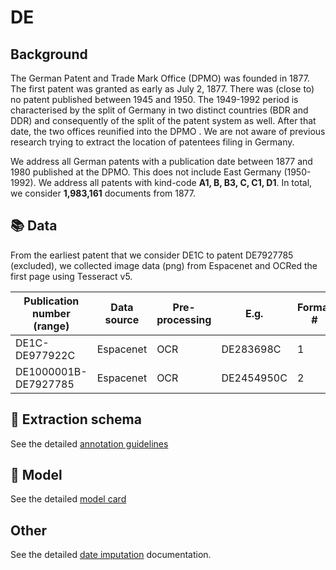 # DE

## Background

The German Patent and Trade Mark Office (DPMO) was founded in 1877. The first patent was granted as early as July 2, 1877. There was (close to) no patent published between 1945 and 1950. The 1949-1992 period is characterised by the split of Germany in two distinct countries (BDR and DDR) and consequently of the split of the patent system as well. After that date, the two offices reunified into the DPMO . We are not aware of previous research trying to extract the location of patentees filing in Germany.

We address all German patents with a publication date between 1877 and 1980 published at the DPMO. This does not include East Germany (1950-1992). We address all patents with kind-code **A1, B, B3, C, C1, D1**. In total, we consider **1,983,161** documents from 1877.


## 📚 Data

From the earliest patent that we consider DE1C to patent DE7927785 (excluded), we collected image data (png) from Espacenet and OCRed the first page using Tesseract v5.


Publication number (range)| Data source | Pre-processing | E.g. | Format #
 --- | --- | --- | --- | ---
DE1C-DE977922C | Espacenet | OCR |DE283698C| 1
DE1000001B-DE7927785 | Espacenet | OCR | DE2454950C| 2


## 🚜 Extraction schema

See the detailed [annotation guidelines](./DE_ANNOTATION_GUIDELINES.md)

## 🔮 Model

See the detailed [model card](./DE_MODEL_CARD.md)

## Other

See the detailed [date imputation](./DE_DATE_IMPUTATION.md) documentation.
